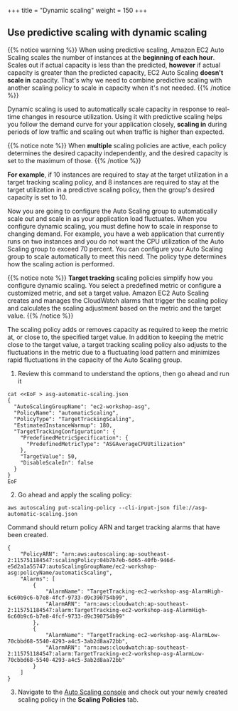 +++
title = "Dynamic scaling"
weight = 150
+++

## Use predictive scaling with dynamic scaling

{{% notice warning %}}
When using predictive scaling, Amazon EC2 Auto Scaling scales the number of instances at the **beginning of each hour**. Scales out if actual capacity is less than the predicted, **however** if actual capacity is greater than the predicted capacity, EC2 Auto Scaling **doesn't scale in** capacity. That's why we need to combine predictive scaling with another scaling policy to scale in capacity when it's not needed.
{{% /notice %}}

Dynamic scaling is used to automatically scale capacity in response to real-time changes in resource utilization. Using it with predictive scaling helps you follow the demand curve for your application closely, **scaling in** during periods of low traffic and scaling out when traffic is higher than expected.

{{% notice note %}}
When **multiple** scaling policies are active, each policy determines the desired capacity independently, and the desired capacity is set to the maximum of those.
{{% /notice %}}

**For example**, if 10 instances are required to stay at the target utilization in a target tracking scaling policy, and 8 instances are required to stay at the target utilization in a predictive scaling policy, then the group's desired capacity is set to 10.

Now you are going to configure the Auto Scaling group to automatically scale out and scale in as your application load fluctuates. When you configure dynamic scaling, you must define how to scale in response to changing demand. For example, you have a web application that currently runs on two instances and you do not want the CPU utilization of the Auto Scaling group to exceed 70 percent. You can configure your Auto Scaling group to scale automatically to meet this need. The policy type determines how the scaling action is performed.

{{% notice note %}}
**Target tracking** scaling policies simplify how you configure dynamic scaling. You select a predefined metric or configure a customized metric, and set a target value. Amazon EC2 Auto Scaling creates and manages the CloudWatch alarms that trigger the scaling policy and calculates the scaling adjustment based on the metric and the target value.
{{% /notice %}}

 The scaling policy adds or removes capacity as required to keep the metric at, or close to, the specified target value. In addition to keeping the metric close to the target value, a target tracking scaling policy also adjusts to the fluctuations in the metric due to a fluctuating load pattern and minimizes rapid fluctuations in the capacity of the Auto Scaling group.

1. Review this command to understand the options, then go ahead and run it 

```
cat <<EoF > asg-automatic-scaling.json
{
  "AutoScalingGroupName": "ec2-workshop-asg",
  "PolicyName": "automaticScaling",
  "PolicyType": "TargetTrackingScaling",
  "EstimatedInstanceWarmup": 180,
  "TargetTrackingConfiguration": {
    "PredefinedMetricSpecification": {
      "PredefinedMetricType": "ASGAverageCPUUtilization"
    },
    "TargetValue": 50,
    "DisableScaleIn": false
  }
}
EoF
```

2. Go ahead and apply the scaling policy:

```
aws autoscaling put-scaling-policy --cli-input-json file://asg-automatic-scaling.json
```   

Command should return policy ARN and target tracking alarms that have been created.

```
{
    "PolicyARN": "arn:aws:autoscaling:ap-southeast-2:115751184547:scalingPolicy:04b7b7eb-6d65-40fb-946d-e5d2a1a55747:autoScalingGroupName/ec2-workshop-asg:policyName/automaticScaling",
    "Alarms": [
        {
            "AlarmName": "TargetTracking-ec2-workshop-asg-AlarmHigh-6c60b9c6-b7e8-4fcf-9733-d9c390754b99",
            "AlarmARN": "arn:aws:cloudwatch:ap-southeast-2:115751184547:alarm:TargetTracking-ec2-workshop-asg-AlarmHigh-6c60b9c6-b7e8-4fcf-9733-d9c390754b99"
        },
        {
            "AlarmName": "TargetTracking-ec2-workshop-asg-AlarmLow-70cbbd68-5540-4293-a4c5-3ab2d8aa72bb",
            "AlarmARN": "arn:aws:cloudwatch:ap-southeast-2:115751184547:alarm:TargetTracking-ec2-workshop-asg-AlarmLow-70cbbd68-5540-4293-a4c5-3ab2d8aa72bb"
        }
    ]
}
```

3. Navigate to the [Auto Scaling console](https://console.aws.amazon.com/ec2/autoscaling/home#AutoScalingGroups:view=details) and check out your newly created scaling policy in the **Scaling Policies** tab.
